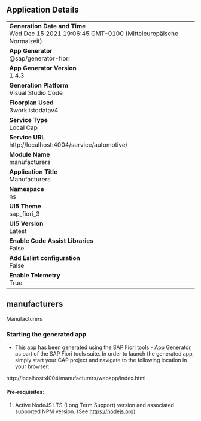 ## Application Details
|               |
| ------------- |
|**Generation Date and Time**<br>Wed Dec 15 2021 19:06:45 GMT+0100 (Mitteleuropäische Normalzeit)|
|**App Generator**<br>@sap/generator-fiori|
|**App Generator Version**<br>1.4.3|
|**Generation Platform**<br>Visual Studio Code|
|**Floorplan Used**<br>3worklistodatav4|
|**Service Type**<br>Local Cap|
|**Service URL**<br>http://localhost:4004/service/automotive/
|**Module Name**<br>manufacturers|
|**Application Title**<br>Manufacturers|
|**Namespace**<br>ns|
|**UI5 Theme**<br>sap_fiori_3|
|**UI5 Version**<br>Latest|
|**Enable Code Assist Libraries**<br>False|
|**Add Eslint configuration**<br>False|
|**Enable Telemetry**<br>True|

## manufacturers

Manufacturers

### Starting the generated app

-   This app has been generated using the SAP Fiori tools - App Generator, as part of the SAP Fiori tools suite.  In order to launch the generated app, simply start your CAP project and navigate to the following location in your browser:

http://localhost:4004/manufacturers/webapp/index.html

#### Pre-requisites:

1. Active NodeJS LTS (Long Term Support) version and associated supported NPM version.  (See https://nodejs.org)


